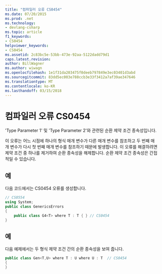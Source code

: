 ```yaml
---
title: "컴파일러 오류 CS0454"
ms.date: 07/20/2015
ms.prod: .net
ms.technology:
- devlang-csharp
ms.topic: article
f1_keywords:
- CS0454
helpviewer_keywords:
- CS0454
ms.assetid: 2c83bc5e-53bb-473e-92aa-5122dadd79d1
caps.latest.revision: 
author: BillWagner
ms.author: wiwagn
ms.openlocfilehash: 1e1f31da203475f0deeb797849e3ec03401d3abd
ms.sourcegitcommit: 83dd5ec003e788ccb3e33f3412a7af39ae347646
ms.translationtype: MT
ms.contentlocale: ko-KR
ms.lasthandoff: 03/15/2018
---
```

# <a name="compiler-error-cs0454"></a>컴파일러 오류 CS0454
'Type Parameter 1' 및 'Type Parameter 2'와 관련된 순환 제약 조건 종속성입니다.  
  
 이 오류는 어느 시점에 하나의 형식 매개 변수가 다른 매개 변수를 참조하고 두 번째 매개 변수가 다시 첫 번째 매개 변수를 참조하기 때문에 발생합니다. 이 오류를 해결하려면 제약 조건 중 하나를 제거하여 순환 종속성을 해제합니다. 순환 제약 조건 종속성은 간접적일 수 있습니다.  
  
## <a name="example"></a>예  
 다음 코드에서는 CS0454 오류를 생성합니다.  
  
```csharp  
// CS0554  
using System;  
public class GenericsErrors   
{  
    public class G4<T> where T : T { } // CS0454  
}  
```  
  
## <a name="example"></a>예  
 다음 예제에서는 두 형식 제약 조건 간의 순환 종속성을 보여 줍니다.  
  
```csharp  
public class Gen<T,U> where T : U where U : T  // CS0454  
{  
}  
```
